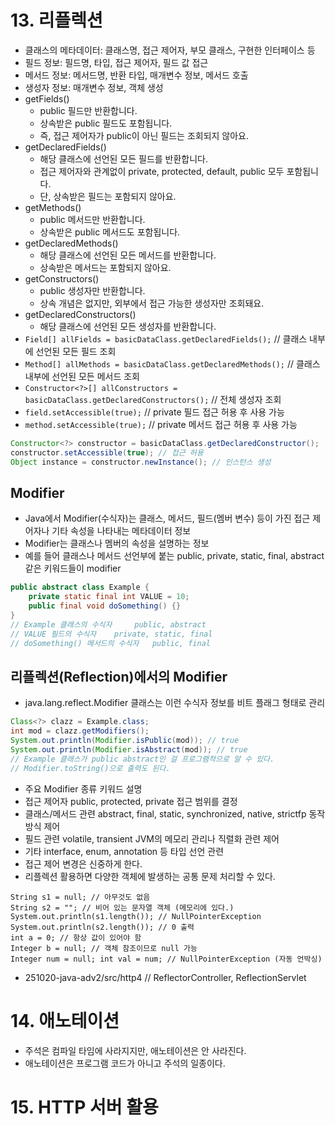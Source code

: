 # 13. 리플렉션
- 클래스의 메타데이터: 클래스명, 접근 제어자, 부모 클래스, 구현한 인터페이스 등
- 필드 정보: 필드명, 타입, 접근 제어자, 필드 값 접근
- 메서드 정보: 메서드명, 반환 타입, 매개변수 정보, 메서드 호출
- 생성자 정보: 매개변수 정보, 객체 생성
- getFields()
    - public 필드만 반환합니다.
    - 상속받은 public 필드도 포함됩니다.
    - 즉, 접근 제어자가 public이 아닌 필드는 조회되지 않아요.
- getDeclaredFields()
    - 해당 클래스에 선언된 모든 필드를 반환합니다.
    - 접근 제어자와 관계없이 private, protected, default, public 모두 포함됩니다.
    - 단, 상속받은 필드는 포함되지 않아요.
- getMethods()
    - public 메서드만 반환합니다.
    - 상속받은 public 메서드도 포함됩니다.
- getDeclaredMethods()
    - 해당 클래스에 선언된 모든 메서드를 반환합니다.
    - 상속받은 메서드는 포함되지 않아요.
- getConstructors()
    - public 생성자만 반환합니다.
    - 상속 개념은 없지만, 외부에서 접근 가능한 생성자만 조회돼요.
- getDeclaredConstructors()
    - 해당 클래스에 선언된 모든 생성자를 반환합니다.
- `Field[] allFields = basicDataClass.getDeclaredFields();` // 클래스 내부에 선언된 모든 필드 조회
- `Method[] allMethods = basicDataClass.getDeclaredMethods();` // 클래스 내부에 선언된 모든 메서드 조회
- `Constructor<?>[] allConstructors = basicDataClass.getDeclaredConstructors();` // 전체 생성자 조회
- `field.setAccessible(true);` // private 필드 접근 허용 후 사용 가능
- `method.setAccessible(true);` // private 메서드 접근 허용 후 사용 가능
```java
Constructor<?> constructor = basicDataClass.getDeclaredConstructor();
constructor.setAccessible(true); // 접근 허용
Object instance = constructor.newInstance(); // 인스턴스 생성
```
## Modifier
- Java에서 Modifier(수식자)는 클래스, 메서드, 필드(멤버 변수) 등이 가진 접근 제어자나 기타 속성을 나타내는 메타데이터 정보
- Modifier는 클래스나 멤버의 속성을 설명하는 정보
- 예를 들어 클래스나 메서드 선언부에 붙는 public, private, static, final, abstract 같은 키워드들이 modifier
```java
public abstract class Example {
    private static final int VALUE = 10;
    public final void doSomething() {}
}
// Example 클래스의 수식자 	public, abstract
// VALUE 필드의 수식자 	private, static, final
// doSomething() 메서드의 수식자 	public, final
```
## 리플렉션(Reflection)에서의 Modifier
- java.lang.reflect.Modifier 클래스는 이런 수식자 정보를 비트 플래그 형태로 관리
```java
Class<?> clazz = Example.class;
int mod = clazz.getModifiers();
System.out.println(Modifier.isPublic(mod)); // true
System.out.println(Modifier.isAbstract(mod)); // true
// Example 클래스가 public abstract인 걸 프로그램적으로 알 수 있다.
// Modifier.toString()으로 출력도 된다.
```
- 주요 Modifier 종류	키워드	설명
- 접근 제어자	public, protected, private	접근 범위를 결정
- 클래스/메서드 관련	abstract, final, static, synchronized, native, strictfp	동작 방식 제어
- 필드 관련	volatile, transient	JVM의 메모리 관리나 직렬화 관련 제어
- 기타	interface, enum, annotation 등	타입 선언 관련
- 접근 제어 변경은 신중하게 한다.
- 리플렉션 활용하면 다양한 객체에 발생하는 공통 문제 처리할 수 있다.
```
String s1 = null; // 아무것도 없음
String s2 = ""; // 비어 있는 문자열 객체 (메모리에 있다.)
System.out.println(s1.length()); // NullPointerException
System.out.println(s2.length()); // 0 출력
int a = 0; // 항상 값이 있어야 함
Integer b = null; // 객체 참조이므로 null 가능
Integer num = null; int val = num; // NullPointerException (자동 언박싱)
```
- 251020-java-adv2/src/http4 // ReflectorController, ReflectionServlet
# 14. 애노테이션
- 주석은 컴파일 타임에 사라지지만, 애노테이션은 안 사라진다.
- 애노테이션은 프로그램 코드가 아니고 주석의 일종이다.
# 15. HTTP 서버 활용